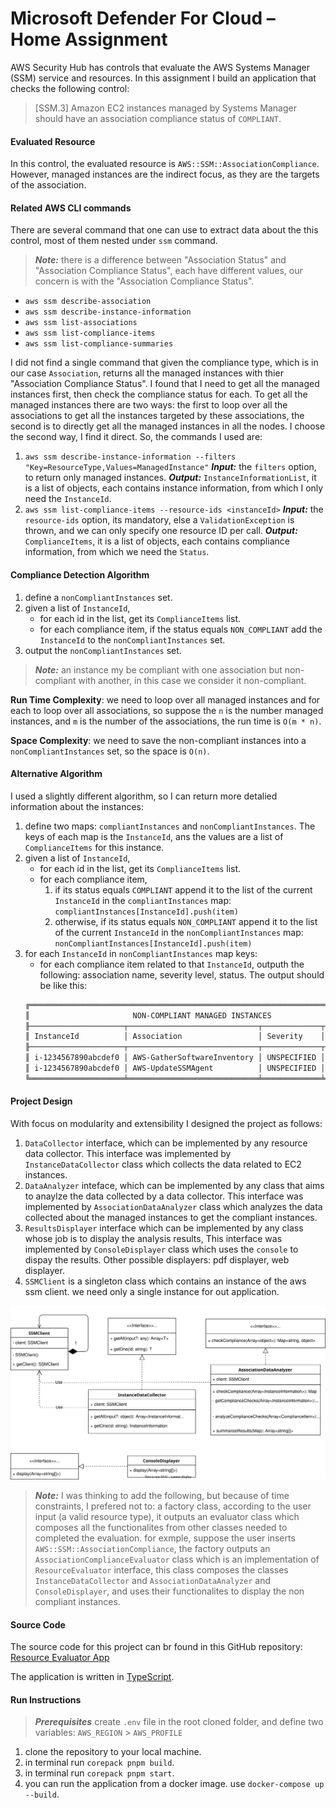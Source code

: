 # Microsoft Defender For Cloud – Home Assignment

AWS Security Hub has controls that evaluate the AWS Systems Manager (SSM) service and resources. In this assignment I build an application that checks the following control:

> [SSM.3] Amazon EC2 instances managed by Systems Manager should have an association compliance status of `COMPLIANT`.

#### Evaluated Resource

In this control, the evaluated resource is `AWS::SSM::AssociationCompliance`. However, managed instances are the indirect focus, as they are the targets of the association.

#### Related AWS CLI commands

There are several command that one can use to extract data about the this control, most of them nested under `ssm` command.

> **_Note:_** there is a difference between "Association Status" and "Association Compliance Status", each have different values, our concern is with the "Association Compliance Status".

- `aws ssm describe-association`
- `aws ssm describe-instance-information`
- `aws ssm list-associations`
- `aws ssm list-compliance-items`
- `aws ssm list-compliance-summaries`

I did not find a single command that given the compliance type, which is in our case `Association`, returns all the managed instances with thier "Association Compliance Status". I found that I need to get all the managed instances first, then check the compliance status for each.
To get all the managed instances there are two ways: the first to loop over all the associations to get all the instances targeted by these associations, the second is to directly get all the managed instances in all the nodes. I choose the second way, I find it direct.
So, the commands I used are:

1. `aws ssm describe-instance-information --filters "Key=ResourceType,Values=ManagedInstance"`
   **_Input:_** the `filters` option, to return only managed instances.
   **_Output:_** `InstanceInformationList`, it is a list of objects, each contains instance information, from which I only need the `InstanceId`.
2. `aws ssm list-compliance-items --resource-ids <instanceId>`
   **_Input:_** the `resource-ids` option, its mandatory, else a `ValidationException` is thrown, and we can only specify one resource ID per call.
   **_Output:_** `ComplianceItems`, it is a list of objects, each contains compliance information, from which we need the `Status`.

#### Compliance Detection Algorithm

1. define a `nonCompliantInstances` set.
2. given a list of `InstanceId`,
   - for each id in the list, get its `ComplianceItems` list.
   - for each compliance item, if the status equals `NON_COMPLIANT` add the `InstanceId` to the `nonCompliantInstances` set.
3. output the `nonCompliantInstances` set.

> **_Note:_** an instance my be compliant with one association but non-compliant with another, in this case we consider it non-compliant.

**Run Time Complexity**: we need to loop over all managed instances and for each to loop over all associations, so suppose the `n` is the number managed instances, and `m` is the number of the associations, the run time is `O(m * n)`.

**Space Complexity**: we need to save the non-compliant instances into a `nonCompliantInstances` set, so the space is `O(n)`.

#### Alternative Algorithm

I used a slightly different algorithm, so I can return more detalied information about the instances:

1. define two maps: `compliantInstances` and `nonCompliantInstances`.
   The keys of each map is the `InstanceId`, ans the values are a list of `ComplianceItems` for this instance.
2. given a list of `InstanceId`,
   - for each id in the list, get its `ComplianceItems` list.
   - for each compliance item,
     1. if its status equals `COMPLIANT` append it to the list of the current `InstanceId` in the `compliantInstances` map:
        `compliantInstances[InstanceId].push(item)`
     2. otherwise, if its status equals `NON_COMPLIANT` append it to the list of the current `InstanceId` in the `nonCompliantInstances` map:
        `nonCompliantInstances[InstanceId].push(item)`
3. for each `InstanceId` in `nonCompliantInstances` map keys:
   - for each compliance item related to that `InstanceId`, outputh the following: association name, severity level, status. The output should be like this:
   ```sh
   ╔═════════════════════════════════════════════════════════════════════════════╗
   ║                       NON-COMPLIANT MANAGED INSTANCES                       ║
   ╟─────────────────────┬─────────────────────────────┬─────────────┬───────────╢
   ║ InstanceId          │ Association                 │ Severity    │ Status    ║
   ╟─────────────────────┬─────────────────────────────┬─────────────┬───────────╢
   ║ i-1234567890abcdef0 │ AWS-GatherSoftwareInventory │ UNSPECIFIED │ COMPLIANT ║
   ║ i-1234567890abcdef0 │ AWS-UpdateSSMAgent          │ UNSPECIFIED │ COMPLIANT ║
   ╚═════════════════════╧═════════════════════════════╧═════════════╧═══════════╝
   ```

#### Project Design

With focus on modularity and extensibility I designed the project as follows:

1. `DataCollector` interface, which can be implemented by any resource data collector. This interface was implemented by `InstanceDataCollector` class which collects the data related to EC2 instances.
2. `DataAnalyzer` inteface, which can be implemented by any class that aims to anaylze the data collected by a data collector. This interface was implemented by `AssociationDataAnalyzer` class which analyzes the data collected about the managed instances to get the compliant instances.
3. `ResultsDisplayer` interface which can be implemented by any class whose job is to display the analysis results, This interface was implemented by `ConsoleDisplayer` class which uses the `console` to dispay the results. Other possible displayers: pdf displayer, web displayer.
4. `SSMClient` is a singleton class which contains an instance of the aws ssm client. we need only a single instance for out application.

![Class Diagram](classDiagram.svg)

> **_Note:_**
> I was thinking to add the following, but because of time constraints, I prefered not to:
> a factory class, according to the user input (a valid resource type), it outputs an evaluator class which composes all the functionalites from other classes needed to completed the evaluation.
> for exmple, suppose the user inserts `AWS::SSM::AssociationCompliance`, the factory outputs an `AssociationComplianceEvaluator` class which is an implementation of `ResourceEvaluator` interface, this class composes the classes `InstanceDataCollector` and `AssociationDataAnalyzer` and `ConsoleDisplayer`, and uses their functionalites to display the non compliant instances.

#### Source Code

The source code for this project can br found in this GitHub repository:
[Resource Evaluator App](https://github.com/MuazAbdin/ResourceEvaluator.git)

The application is written in [TypeScript](https://www.typescriptlang.org/).

#### Run Instructions

> **_Prerequisites_**
> create `.env` file in the root cloned folder, and define two variables:
> `AWS_REGION` > `AWS_PROFILE`

1. clone the repository to your local machine.
2. in terminal run `corepack pnpm build`.
3. in terminal run `corepack pnpm start`.
4. you can run the application from a docker image. use `docker-compose up --build`.
